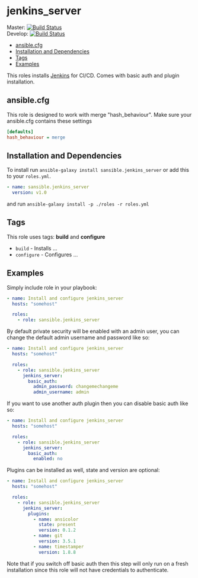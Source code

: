 # jenkins_server

Master: [![Build Status](https://travis-ci.org/sansible/jenkins_server.svg?branch=master)](https://travis-ci.org/sansible/jenkins_server)  
Develop: [![Build Status](https://travis-ci.org/sansible/jenkins_server.svg?branch=develop)](https://travis-ci.org/sansible/jenkins_server)

* [ansible.cfg](#ansible-cfg)
* [Installation and Dependencies](#installation-and-dependencies)
* [Tags](#tags)
* [Examples](#examples)

This roles installs [Jenkins](https://jenkins.io/) for CI/CD. Comes with basic
auth and plugin installation.




## ansible.cfg

This role is designed to work with merge "hash_behaviour". Make sure your
ansible.cfg contains these settings

```INI
[defaults]
hash_behaviour = merge
```




## Installation and Dependencies

To install run `ansible-galaxy install sansible.jenkins_server` or add this to your
`roles.yml`.

```YAML
- name: sansible.jenkins_server
  version: v1.0
```

and run `ansible-galaxy install -p ./roles -r roles.yml`




## Tags

This role uses tags: **build** and **configure**

* `build` - Installs ...
* `configure` - Configures ...




## Examples

Simply include role in your playbook:

```YAML
- name: Install and configure jenkins_server
  hosts: "somehost"

  roles:
    - role: sansible.jenkins_server
```

By default private security will be enabled with an admin user, you can change
the default admin username and password like so:

```YAML
- name: Install and configure jenkins_server
  hosts: "somehost"

  roles:
    - role: sansible.jenkins_server
      jenkins_server:
        basic_auth:
          admin_password: changemechangeme
          admin_username: admin
```

If you want to use another auth plugin then you can disable basic auth like so:

```YAML
- name: Install and configure jenkins_server
  hosts: "somehost"

  roles:
    - role: sansible.jenkins_server
      jenkins_server:
        basic_auth:
          enabled: no
```

Plugins can be installed as well, state and version are optional:

```YAML
- name: Install and configure jenkins_server
  hosts: "somehost"

  roles:
    - role: sansible.jenkins_server
      jenkins_server:
        plugins:
          - name: ansicolor
            state: present
            version: 0.1.2
          - name: git
            version: 3.5.1
          - name: timestamper
            version: 1.8.8
```

Note that if you switch off basic auth then this step will only run on a fresh
installation since this role will not have credentials to authenticate.
